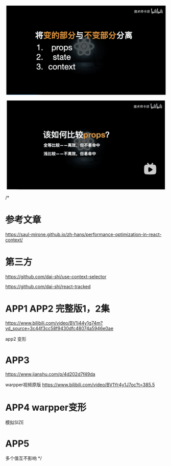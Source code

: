 ![Ow5yLg](https://raw.githubusercontent.com/FateOfKing/pic-master/main/uPic/Ow5yLg.png)

![Sjt4J3](https://raw.githubusercontent.com/FateOfKing/pic-master/main/uPic/Sjt4J3.png)



/*

# 参考文章
https://saul-mirone.github.io/zh-hans/performance-optimization-in-react-context/

# 第三方
https://github.com/dai-shi/use-context-selector

https://github.com/dai-shi/react-tracked



# APP1 APP2 完整版1，2集
https://www.bilibili.com/video/BV1j44y1g74m?vd_source=3c44f3cc58f9430dfc48074a5946e0ae



app2 变形
# APP3
https://www.jianshu.com/p/4d202d7f49da 








warpper视频原版 https://www.bilibili.com/video/BV1Yr4y1J7oc?t=385.5

# APP4 warpper变形
模拟SIZE

# APP5
多个值互不影响
*/